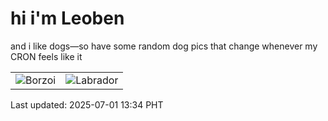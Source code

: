 # hi i'm Leoben

and i like dogs—so have some random dog pics that change whenever my CRON feels like it

|  |  |
|--------|----------|
| ![Borzoi](https://random-dog-vercel.vercel.app/api/random-borzoi?v=1751348044) | ![Labrador](https://random-dog-vercel.vercel.app/api/random-labrador?v=1751348044) |

Last updated: 2025-07-01 13:34 PHT

